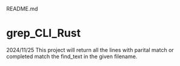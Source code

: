 README.md

# grep_CLI_Rust
2024/11/25
This project will return all the lines with parital match or completed match the find_text in the given filename. 
